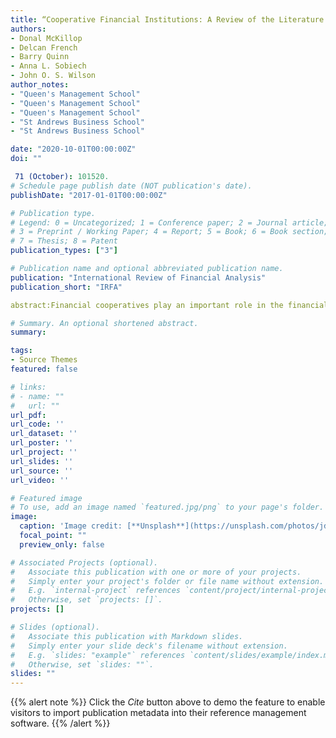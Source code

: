 ```yaml
---
title: “Cooperative Financial Institutions: A Review of the Literature.”
authors:
- Donal McKillop
- Delcan French
- Barry Quinn
- Anna L. Sobiech
- John O. S. Wilson
author_notes:
- "Queen's Management School"
- "Queen's Management School"
- "Queen's Management School"
- "St Andrews Business School"
- "St Andrews Business School"

date: "2020-10-01T00:00:00Z"
doi: ""

 71 (October): 101520.
# Schedule page publish date (NOT publication's date).
publishDate: "2017-01-01T00:00:00Z"

# Publication type.
# Legend: 0 = Uncategorized; 1 = Conference paper; 2 = Journal article;
# 3 = Preprint / Working Paper; 4 = Report; 5 = Book; 6 = Book section;
# 7 = Thesis; 8 = Patent
publication_types: ["3"]

# Publication name and optional abbreviated publication name.
publication: "International Review of Financial Analysis"
publication_short: "IRFA"

abstract:Financial cooperatives play an important role in the financial systems of many countries. They act as a safe haven for deposits and are major sources of credit for households and small- and medium-sized firms. A not-for-profit orientation (in many cases) and a focus on maximising benefits to members have ensured the enduring popularity and sustainability of financial cooperatives. This is particularly evident since the global financial crisis when financial cooperatives continued to extend credit to members as many profit-orientated commercial banks restricted credit to households and firms. The overarching theme of the first part of this review is the structural and behavioural characteristics of financial cooperatives. In this part we consider, the origin and diffusion of financial cooperatives, network arrangements, the business model, relationship banking, balancing the interest of members, tax treatment and regulatory framework. The second part has performance and contribution to the real economy as the overarching theme. In this part we consider, efficiency and sustainability, mergers, acquisitions and failures, the benefits (and challenges) of FinTech and the contribution of financial cooperatives to the real economy including during times of crisis. The paper concludes with a summary of what we now know (and do not know) about financial cooperatives and provides suggestions as to where future research may usefully concentrate. 

# Summary. An optional shortened abstract.
summary:

tags:
- Source Themes
featured: false

# links:
# - name: ""
#   url: ""
url_pdf: 
url_code: ''
url_dataset: ''
url_poster: ''
url_project: ''
url_slides: ''
url_source: ''
url_video: ''

# Featured image
# To use, add an image named `featured.jpg/png` to your page's folder. 
image:
  caption: 'Image credit: [**Unsplash**](https://unsplash.com/photos/jdD8gXaTZsc)'
  focal_point: ""
  preview_only: false

# Associated Projects (optional).
#   Associate this publication with one or more of your projects.
#   Simply enter your project's folder or file name without extension.
#   E.g. `internal-project` references `content/project/internal-project/index.md`.
#   Otherwise, set `projects: []`.
projects: []

# Slides (optional).
#   Associate this publication with Markdown slides.
#   Simply enter your slide deck's filename without extension.
#   E.g. `slides: "example"` references `content/slides/example/index.md`.
#   Otherwise, set `slides: ""`.
slides: ""
---
```


{{% alert note %}}
Click the *Cite* button above to demo the feature to enable visitors to import publication metadata into their reference management software.
{{% /alert %}}
